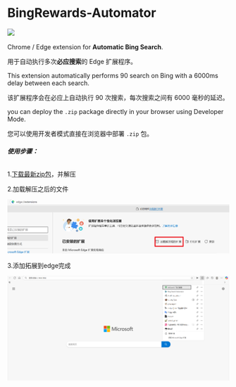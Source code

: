 # BingRewards-Automator
![](https://github.com/xijunww/BingRewards-Automator)

Chrome / Edge extension for **Automatic Bing Search**. 

用于自动执行多次**必应搜索**的 Edge 扩展程序。

This extension automatically performs 90 search on Bing with a 6000ms delay between each search.

该扩展程序会在必应上自动执行 90 次搜索，每次搜索之间有 6000 毫秒的延迟。

you can deploy the `.zip` package directly in your browser using Developer Mode. 

您可以使用开发者模式直接在浏览器中部署 `.zip` 包。



###### **使用步骤：**

1.[下载最新zip包](https://github.com/xijunww/BingRewards-Automator/releases/tag/1.0)，并解压



2.加载解压之后的文件

![](https://github.com/xijunww/BingRewards-Automator/blob/master/img/image-20251021183423534.png)



3.添加拓展到edge完成

![](https://github.com/xijunww/BingRewards-Automator/blob/master/img/image-20251021183744149.png)
